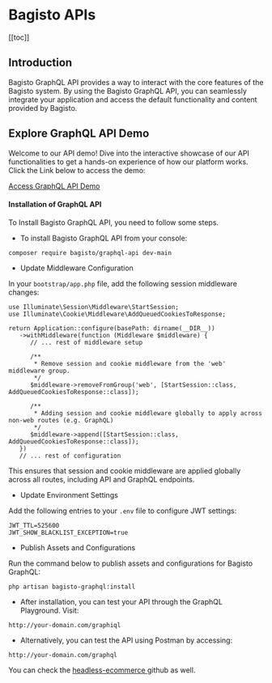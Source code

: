 # Bagisto APIs

[[toc]]

## Introduction

Bagisto GraphQL API provides a way to interact with the core features of the Bagisto system. By using the Bagisto GraphQL API, you can seamlessly integrate your application and access the default functionality and content provided by Bagisto.

## Explore GraphQL API Demo

Welcome to our API demo! Dive into the interactive showcase of our API functionalities to get a hands-on experience of how our platform works. Click the Link below to access the demo:

[Access GraphQL API Demo](https://demo.bagisto.com/mobikul-common/)

#### Installation of GraphQL API

To Install Bagisto GraphQL API, you need to follow some steps.

- To install Bagisto GraphQL API from your console:

~~~
composer require bagisto/graphql-api dev-main
~~~

- Update Middleware Configuration

In your `bootstrap/app.php` file, add the following session middleware changes:

```
use Illuminate\Session\Middleware\StartSession;
use Illuminate\Cookie\Middleware\AddQueuedCookiesToResponse;

return Application::configure(basePath: dirname(__DIR__))
   ->withMiddleware(function (Middleware $middleware) {
      // ... rest of middleware setup

      /**
       * Remove session and cookie middleware from the 'web' middleware group.
       */
      $middleware->removeFromGroup('web', [StartSession::class, AddQueuedCookiesToResponse::class]);

      /**
       * Adding session and cookie middleware globally to apply across non-web routes (e.g. GraphQL)
       */
      $middleware->append([StartSession::class, AddQueuedCookiesToResponse::class]);
   })
   // ... rest of configuration
```   

This ensures that session and cookie middleware are applied globally across all routes, including API and GraphQL endpoints.

- Update Environment Settings

Add the following entries to your `.env` file to configure JWT settings:

~~~
JWT_TTL=525600
JWT_SHOW_BLACKLIST_EXCEPTION=true
~~~

- Publish Assets and Configurations 

Run the command below to publish assets and configurations for Bagisto GraphQL:

~~~
php artisan bagisto-graphql:install
~~~

- After installation, you can test your API through the GraphQL Playground. Visit:

~~~
http://your-domain.com/graphiql
~~~

- Alternatively, you can test the API using Postman by accessing:

~~~
http://your-domain.com/graphql
~~~

You can check the <a href="https://github.com/bagisto/headless-ecommerce/tree/v2.3.0"> headless-ecommerce </a> github as well.
